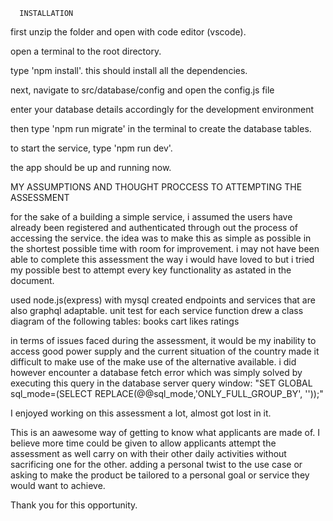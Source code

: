      INSTALLATION

first unzip the folder and open with code editor (vscode).

open a terminal to the root directory.

type 'npm install'. this should install all the dependencies.

next, navigate to src/database/config and open the config.js file

enter your database details accordingly for the development environment

then type 'npm run migrate' in the terminal to create the database tables.

to start the service, type 'npm run dev'.

the app should be up and running now.

MY ASSUMPTIONS AND THOUGHT PROCCESS TO ATTEMPTING THE ASSESSMENT

for the sake of a building a simple service, i assumed the users have already been registered and authenticated through out the process of accessing the service. the idea was to make this as simple as possible in the shortest possible time with room for improvement. i may not have been able to complete this assessment the way i would have loved to but i tried my possible best to attempt every key functionality as astated in the document.

used node.js(express) with mysql
created endpoints and services that are also graphql adaptable.
unit test for each service function
drew a class diagram of the following tables:
books
cart
likes
ratings

in terms of issues faced during the assessment, it would be my inability to access good power supply and the current situation of the country made it difficult to make use of the make use of the alternative available. i did however encounter a database fetch error which was simply solved by executing this query in the database server query window:
"SET GLOBAL sql_mode=(SELECT REPLACE(@@sql_mode,'ONLY_FULL_GROUP_BY', ''));"

I enjoyed working on this assessment a lot, almost got lost in it.

This is an aawesome way of getting to know what applicants are made of. I believe more time could be given to allow applicants attempt the assessment as well carry on with their other daily activities without sacrificing one for the other. adding a personal twist to the use case or asking to make the product be tailored to a personal goal or service they would want to achieve.

Thank you for this opportunity.
